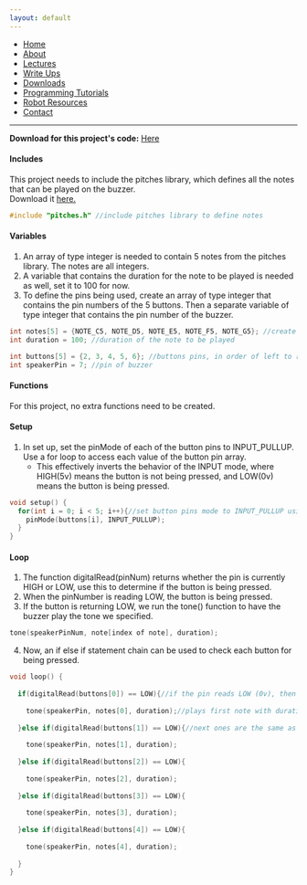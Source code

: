 ```yaml
---
layout: default
---
```

* [Home](../../index.md)
* [About](../About.md)
* [Lectures](../Lectures.md)
* [Write Ups](../Write_Ups.md)
* [Downloads](../Downloads.md)
* [Programming Tutorials](../Programming_Tutorials.md)
* [Robot Resources](../Robot_Resources.md)
* [Contact](../Contact.md)

* * *

**Download for this project's code:** [Here](https://goo.gl/JVeKwG)

#### Includes
This project needs to include the pitches library, which defines all the notes that can be played on the buzzer.  
Download it [here.](https://goo.gl/P8tdAc)
```c++
#include "pitches.h" //include pitches library to define notes
```
#### Variables
1. An array of type integer is needed to contain 5 notes from the pitches library. The notes are all integers.  
2. A variable that contains the duration for the note to be played is needed as well, set it to 100 for now.  
3. To define the pins being used, create an array of type integer that contains the pin numbers of the 5 buttons. Then a separate variable of type integer that contains the pin number of the buzzer.
```c++
int notes[5] = {NOTE_C5, NOTE_D5, NOTE_E5, NOTE_F5, NOTE_G5}; //create five notes for buzzer to play, notes are of type int
int duration = 100; //duration of the note to be played

int buttons[5] = {2, 3, 4, 5, 6}; //buttons pins, in order of left to right
int speakerPin = 7; //pin of buzzer
```
#### Functions
For this project, no extra functions need to be created.
#### Setup
1. In set up, set the pinMode of each of the button pins to INPUT_PULLUP. Use a for loop to access each value of the button pin array.  
	- This effectively inverts the behavior of the INPUT mode, where HIGH(5v) means the button is not being pressed, and LOW(0v) means the button is being pressed.
```c++
void setup() {
  for(int i = 0; i < 5; i++){//set button pins mode to INPUT_PULLUP using a for loop
    pinMode(buttons[i], INPUT_PULLUP);
  }
}
```
#### Loop
1. The function digitalRead(pinNum) returns whether the pin is currently HIGH or LOW, use this to determine if the button is being pressed.  
2. When the pinNumber is reading LOW, the button is being pressed.  
3. If the button is returning LOW, we run the tone() function to have the buzzer play the tone we specified.
```c++
tone(speakerPinNum, note[index of note], duration);
```
4. Now, an if else if statement chain can be used to check each button for being pressed.
```c++
void loop() {  
  
  if(digitalRead(buttons[0]) == LOW){//if the pin reads LOW (0v), then play the tone
    
    tone(speakerPin, notes[0], duration);//plays first note with duration defined above.
    
  }else if(digitalRead(buttons[1]) == LOW){//next ones are the same as above except with next button and note.
    
    tone(speakerPin, notes[1], duration);
    
  }else if(digitalRead(buttons[2]) == LOW){
    
    tone(speakerPin, notes[2], duration);
    
  }else if(digitalRead(buttons[3]) == LOW){
    
    tone(speakerPin, notes[3], duration);
    
  }else if(digitalRead(buttons[4]) == LOW){
    
    tone(speakerPin, notes[4], duration);
    
  }
}
```
